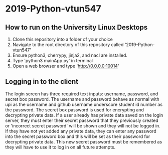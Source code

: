 # 2019-Python-vtun547

## How to run on the University Linux Desktops

1. Clone this repository into a folder of your choice
2. Navigate to the root directory of this repository called '2019-Python-vtun547'
3. Ensure python3, cherrypy, jinja2, and nacl are installed. 
4. Type 'python3 mainApp.py' in terminal
5. Open a web browser and type 'http://0.0.0.0:10014'

## Logging in to the client

The login screen has three required text inputs: username, password, and secret box password. The username and password behave as normal with upi as the username and github username underscore student id number as the password. The secret box password is used for encrypting and decrypting private data. If a user already has private data saved on the login server, they must enter their secret password that they previously created or 'incorrect secret password' will be shown and they will not be logged in. If they have not yet added any private data, they can enter any password into the secret password box and this will be set as their password for decrypting private data. This new secret password must be remembered as they will have to use it to log in on all future attempts.
